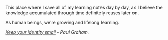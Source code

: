 This place where I save all of my learning notes day by day, as I believe the knowledge accumulated through time definitely reuses later on.

As human beings, we're growing and lifelong learning.

_[Keep your identity small](http://www.paulgraham.com/identity.html) - Paul Graham._